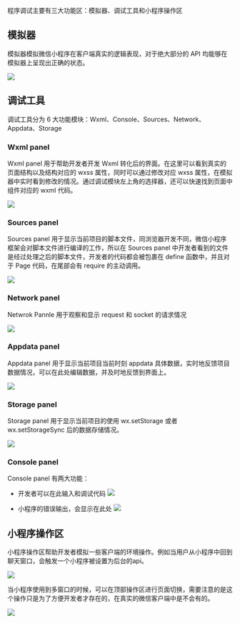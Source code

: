 程序调试主要有三大功能区：模拟器、调试工具和小程序操作区

## 模拟器

模拟器模拟微信小程序在客户端真实的逻辑表现，对于绝大部分的 API 均能够在模拟器上呈现出正确的状态。

![](/image/devtools/2.png)

## 调试工具

调试工具分为 6 大功能模块：Wxml、Console、Sources、Network、Appdata、Storage

### Wxml panel

Wxml panel 用于帮助开发者开发 Wxml 转化后的界面。在这里可以看到真实的页面结构以及结构对应的 wxss 属性，同时可以通过修改对应 wxss 属性，在模拟器中实时看到修改的情况。通过调试模块左上角的选择器，还可以快速找到页面中组件对应的 wxml 代码。

![](/image/devtools/wxml.gif)

### Sources panel

Sources panel 用于显示当前项目的脚本文件，同浏览器开发不同，微信小程序框架会对脚本文件进行编译的工作，所以在 Sources panel 中开发者看到的文件是经过处理之后的脚本文件，开发者的代码都会被包裹在 define 函数中，并且对于 Page 代码，在尾部会有 require 的主动调用。

![](/image/devtools/sources.png)

### Network panel

Netwrok Pannle 用于观察和显示 request 和 socket 的请求情况

![](/image/devtools/network.png)

### Appdata panel

Appdata panel 用于显示当前项目当前时刻 appdata 具体数据，实时地反馈项目数据情况，可以在此处编辑数据，并及时地反馈到界面上。

![](/image/devtools/appdata.gif)

### Storage panel

Storage panel 用于显示当前项目的使用 wx.setStorage 或者 wx.setStorageSync 后的数据存储情况。

![](/image/devtools/console1.gif)

### Console panel

Console panel 有两大功能：

* 开发者可以在此输入和调试代码
  ![](/image/devtools/console1.gif)

* 小程序的错误输出，会显示在此处
  ![](/image/devtools/4.png)

## 小程序操作区

小程序操作区帮助开发者模拟一些客户端的环境操作。例如当用户从小程序中回到聊天窗口，会触发一个小程序被设置为后台的api。

![](/image/devtools/5.png)

当小程序使用到多窗口的时候，可以在顶部操作区进行页面切换，需要注意的是这个操作只是为了方便开发者才存在的，在真实的微信客户端中是不会有的。

![](/image/devtools/7.png)

